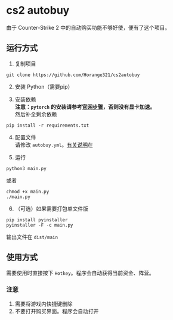 # cs2 autobuy

由于 Counter-Strike 2 中的自动购买功能不够好使，便有了这个项目。


## 运行方式
1. 复制项目
```shell
git clone https://github.com/Horange321/cs2autobuy
```

2. 安装 Python（需要pip）

3. 安装依赖 \
**注意：`pytorch` 的安装请参考[官网步骤](https://pytorch.org/get-started/locally/)，否则没有显卡加速。** \
然后补全剩余依赖
```shell
pip install -r requirements.txt
```

4. 配置文件\
请修改 `autobuy.yml`。[有关说明](autobuy.yml)在

5. 运行
```shell
python3 main.py
```
或者
```shell
chmod +x main.py
./main.py
```

6. （可选）如果需要打包单文件版
```shell
pip install pyinstaller
pyinstaller -F -c main.py
```
输出文件在 `dist/main`


## 使用方式
需要使用时直接按下 `Hotkey`。程序会自动获得当前资金、阵营。
### 注意
1. 需要将游戏内快捷键删除
2. 不要打开购买界面。程序会自动打开
